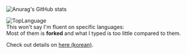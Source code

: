 ![Anurag's GitHub stats](https://github-readme-stats.vercel.app/api?username=JeonDohyeon&show_icons=true&theme=radical)

![TopLanguage](https://github-readme-stats.vercel.app/api/top-langs/?username=JeonDohyeon&langs_count=8&layout=compact&theme=radical")  
This won't say I'm fluent on specific languages:  
Most of them is **forked** and what I typed is too little compared to them.

Check out details on [here (korean)](https://home.jdh5968.pe.kr).
